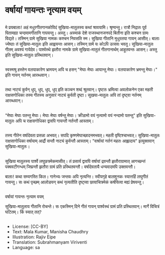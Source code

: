 # वर्षायां गायन्तः नृत्याम वयम्

##
मे प्रयबालाः! अहं मधुरगीतगानकोविदं सुखिया-मातुलस्य कथां श्रावयामि। श्रृण्वन्तु। रात्रौ निद्रातः पूर्व पितामह्या चन्दमामगीतानि गापयन्तु। अस्तु। अस्माकं देशे राजस्थानजनपदे बितौना इति कश्चन ग्रामः विद्यते। तस्मिन् ग्रामे सुखिया नामकः कश्चन निवसति स्म। सुखिया गीतानि मुधुरतया गायन् आसीत्। बालाः ज्येष्ठाः तं सुखिया-मातुलः इति आह्वयन्तः आसन्। तस्मिन् ग्रामे यः कोऽपि उत्सवः भवतु। सुखिया-मातुलः गीतम् अवश्यं गायेदेव। पार्श्वस्थे झतौरा नामके ग्रामे सुखिया-मातुलं गीतगानार्थम् आहूतवन्तः आसन्। अस्तु इति सुखिया-मातुलः प्रस्थितवान्।

##
स्वस्मश्रु हस्तेन वलयाकारेण भ्रामयन् अपि च हसन् "मेघाः मेघाः आयान्तु मेघाः। वलयाकारेण भ्रमन्तु मेघाः।" इति गायन् नर्तनम् आरब्धवान्।

##
तथा नाट्यं कुर्वन् धुप्, धुप्, धुप्, धुप् इति कञ्चन शब्दं श्रुतवान्। पृष्टतः भ्रमित्वा अवलोकनेन एका महती राक्षसगोधिका तस्य गीतस्य अनुसारं नाट्यं कुर्वती दृष्टा। सुखया-मातुलः अपि तां दृष्ट्वा नर्तनम् आरब्धवान्।

##
"मेघाः मेघाः पतन्तु मेघाः। मेघाः मेघाः वर्षन्तु मेघाः। क्रीडामो वयं नृत्यामो वयं नन्दामो पतन्तु" इति सुखिया-मातुलः अपि च राक्षसगोधिका द्वावपि गायन्तौ नर्तन्तौ आस्ताम्।

##
तस्य गीतेन वर्षादेवता प्रसन्ना अभवत्। सपदि कृष्णमेघाच्छादनमभवत्। महती वृष्टिश्चाभवत्। सुखिया-मातुलः राक्षसागोधिका वर्षायाम् आर्द्रौ सन्तौ नाट्यं कुर्वन्तौ आस्ताम्। "वार्षायां नर्तनं महतः आह्लादाय" इत्युक्तवान् सुखिया-मातुलः।

##
सुखिया मातुलस्य पार्श्वे लघुछत्रमेकमासीत्। तं प्रसार्य द्वावपि वर्षायां द्रवन्तौ झतौराग्रामात् आगच्छन्तं पक्ववटीगन्धम् जिघ्रन्तौ झतौरा ग्रामं प्रति प्रस्थितवन्तौ। वर्षादेवतायै धन्यवादमपि उक्तवन्तौ।

बालाः! कथा सम्यगस्ति किल। गानेभ्यः जन्तवः अपि नृत्यन्ति। स्वीयगृहे बालशुनकः स्यात्तर्हि लघुगीतं गायन्तु। सः कथं पृच्छम् आलोडयन् कथं नृत्यतीति दृष्ट्य्वा छायाचित्रमेकं कर्षयित्वा मह्यं प्रेषयन्तु।

##
वर्षायां गायन्तः नृत्याम वयम्

सुखिया-मातुलाय गीतानि रोचन्ते। सः एकस्मिन् दिने गीतं गायन् पार्श्वस्थं ग्रामं प्रति प्रस्थितवान्। मार्गे विचित्रं घटितम्। किं स्यात् तत्?

##
* License: [CC-BY]
* Text: Mala Kumar, Manisha Chaudhry
* Illustration: Rajiv Eipe
* Translation: Subrahmanyam Viriventi
* Language: sa
